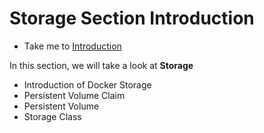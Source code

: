 # Storage Section Introduction

  - Take me to [Introduction](https://kodekloud.com/topic/storage-section-introduction/)

 In this section, we will take a look at **Storage**
 
 - Introduction of Docker Storage
 - Persistent Volume Claim
 - Persistent Volume
 - Storage Class